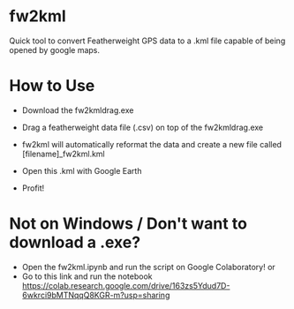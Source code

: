 # fw2kml
Quick tool to convert Featherweight GPS data to a .kml file capable of being opened by google maps.


# How to Use

- Download the fw2kmldrag.exe

- Drag a featherweight data file (.csv) on top of the fw2kmldrag.exe

- fw2kml will automatically reformat the data and create a new file called [filename]_fw2kml.kml

- Open this .kml with Google Earth

- Profit!


# Not on Windows / Don't want to download a .exe?

- Open the fw2kml.ipynb and run the script on Google Colaboratory!
or
- Go to this link and run the notebook https://colab.research.google.com/drive/163zs5Ydud7D-6wkrci9bMTNqqQ8KGR-m?usp=sharing
